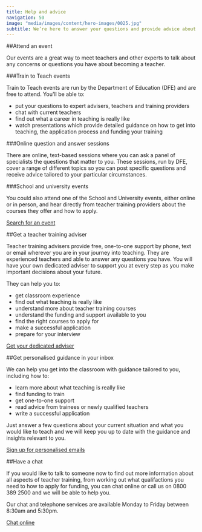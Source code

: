 ```yaml
---
title: Help and advice
navigation: 50
image: "media/images/content/hero-images/0025.jpg"
subtitle: We’re here to answer your questions and provide advice about teacher training, whether you’re just thinking about teaching or you’re ready to apply.
---
```


##Attend an event

Our events are a great way to meet teachers and other experts to talk about any concerns or questions you have about becoming a teacher.

###Train to Teach events

Train to Teach events are run by the Department of Education (DFE) and are free to attend. You'll be able to:

- put your questions to expert advisers, teachers and training providers
- chat with current teachers
- find out what a career in teaching is really like
- watch presentations which provide detailed guidance on how to get into teaching, the application process and funding your training

###Online question and answer sessions

There are online, text-based sessions where you can ask a panel of specialists the questions that matter to you. These sessions, run by DFE, cover a range of different topics so you can post specific questions and receive advice tailored to your particular circumstances.

###School and university events

You could also attend one of the School and University events, either online or in person, and hear directly from teacher training providers about the courses they offer and how to apply.

<a href="/events" class="button">Search for an event</a>

##Get a teacher training adviser

Teacher training advisers provide free, one-to-one support by phone, text or email wherever you are in your journey into teaching. They are experienced teachers and able to answer any questions you have. You will have your own dedicated adviser to support you at every step as you make important decisions about your future.

They can help you to:

- get classroom experience
- find out what teaching is really like
- understand more about teacher training courses
- understand the funding and support available to you
- find the right courses to apply for
- make a successful application
- prepare for your interview

<a href="https://adviser-getintoteaching.education.gov.uk/" class="button">Get your dedicated adviser</a>

##Get personalised guidance in your inbox

We can help you get into the classroom with guidance tailored to you, including how to:

- learn more about what teaching is really like
- find funding to train
- get one-to-one support
- read advice from trainees or newly qualified teachers
- write a successful application

Just answer a few questions about your current situation and what you would like to teach and we will keep you up to date with the guidance and insights relevant to you.

<a href="/mailinglist/signup/name" class="button">Sign up for personalised emails</a>

##Have a chat

If you would like to talk to someone now to find out more information about all aspects of teacher training, from working out what qualifactions you need to how to apply for funding, you can chat online or call us on 0800 389 2500 and we will be able to help you.

Our chat and telephone services are available Monday to Friday between 8:30am and 5:30pm.

<a href="#" class="button">Chat online</a>
